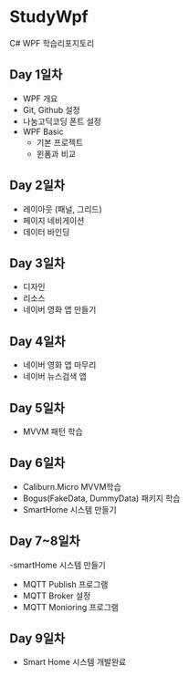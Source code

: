 # StudyWpf
C# WPF 학습리포지토리

## Day 1일차
- WPF 개요
- Git, Github 설정
- 나눔고딕코딩 폰트 설정
- WPF Basic
  - 기본 프로젝트
  - 윈폼과 비교

## Day 2일차
- 레이아웃 (패널, 그리드)
- 페이지 네비게이션
- 데이터 바인딩

## Day 3일차
- 디자인
- 리소스
- 네이버 영화 앱 만들기

## Day 4일차
- 네이버 영화 앱 마무리
- 네이버 뉴스검색 앱

## Day 5일차
- MVVM 패턴 학습

## Day 6일차
- Caliburn.Micro MVVM학습
- Bogus(FakeData, DummyData) 패키지 학습
- SmartHome 시스템 만들기

## Day 7~8일차
-smartHome 시스템 만들기
  - MQTT Publish 프로그램
  - MQTT Broker 설정
  - MQTT Monioring 프로그램

## Day 9일차
- Smart Home 시스템 개발완료
